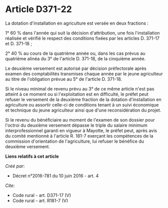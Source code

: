 # Article D371-22

La dotation d'installation en agriculture est versée en deux fractions : 

1° 60 % dans l'année qui suit la décision d'attribution, une fois l'installation réalisée et vérifié le respect des
conditions fixées par les articles D. 371-17 et D. 371-18 ; 

2° 40 % au cours de la quatrième année ou, dans les cas prévus au quatrième alinéa du 3° de l'article D. 371-18, de la
cinquième année. 

Le deuxième versement est autorisé par décision préfectorale après examen des comptabilités transmises chaque année par le
jeune agriculteur au titre de l'obligation prévue au 5° de l'article D. 371-18. 

Si le niveau minimal de revenu prévu au 3° de ce même article n'est pas atteint à ce moment ou si l'exploitation est en
difficulté, le préfet peut refuser le versement de la deuxième fraction de la dotation d'installation en agriculture ou
assortir celle-ci de conditions tenant à un suivi économique et technique du jeune agriculteur ainsi que d'une
reconsidération du projet. 

Si le revenu du bénéficiaire au moment de l'examen de son dossier pour l'octroi du deuxième versement dépasse le triple du
salaire minimum interprofessionnel garanti en vigueur à Mayotte, le préfet peut, après avis du comité mentionné à l'article
R. 181-7 exerçant les compétences de la commission d'orientation de l'agriculture, lui refuser le bénéfice du deuxième
versement.

**Liens relatifs à cet article**

_Créé par_:

  - Décret n°2016-781 du 10 juin 2016 - art. 4

_Cite_:

  - Code rural - art. D371-17 (V)
  - Code rural - art. R181-7 (V)
